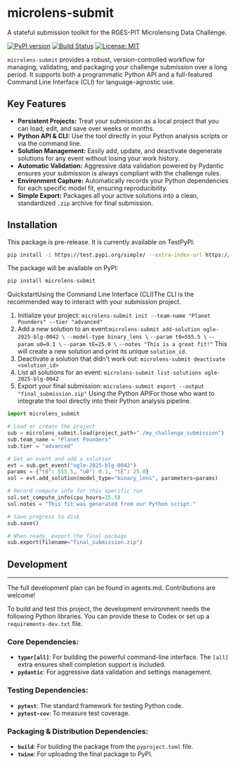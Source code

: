 # microlens-submit
A stateful submission toolkit for the RGES-PIT Microlensing Data Challenge.

[![PyPI version](https://badge.fury.io/py/microlens-submit.svg)](https://badge.fury.io/py/microlens-submit)
[![Build Status](https://travis-ci.org/your-repo/microlens-submit.svg?branch=main)](https://travis-ci.org/AmberLee2427/microlens-submit)
[![License: MIT](https://img.shields.io/badge/License-MIT-yellow.svg)](https://opensource.org/licenses/MIT)

`microlens-submit` provides a robust, version-controlled workflow for managing, validating, and packaging your challenge submission over a long period. It supports both a programmatic Python API and a full-featured Command Line Interface (CLI) for language-agnostic use.

## Key Features

* **Persistent Projects:** Treat your submission as a local project that you can load, edit, and save over weeks or months.
* **Python API & CLI:** Use the tool directly in your Python analysis scripts or via the command line.
* **Solution Management:** Easily add, update, and deactivate degenerate solutions for any event without losing your work history.
* **Automatic Validation:** Aggressive data validation powered by Pydantic ensures your submission is always compliant with the challenge rules.
* **Environment Capture:** Automatically records your Python dependencies for each specific model fit, ensuring reproducibility.
* **Simple Export:** Packages all your active solutions into a clean, standardized `.zip` archive for final submission.

## Installation

This package is pre-release. It is currently available on TestPyPl:

```bash
pip install -i https://test.pypi.org/simple/ --extra-index-url https://pypi.org/simple microlens-submit==0.1.0
```

The package will be available on PyPI:

```bash
pip install microlens-submit
```

QuickstartUsing the Command Line Interface (CLI)The CLI is the recommended way to interact with your submission project.

1. Initialize your project: `microlens-submit init --team-name "Planet Pounders" --tier "advanced"`
2. Add a new solution to an event:`microlens-submit add-solution ogle-2025-blg-0042 \`
    `--model-type binary_lens \`
    `--param t0=555.5 \`
    `--param u0=0.1 \`
    `--param tE=25.0 \`
    `--notes "This is a great fit!"`
  This will create a new solution and print its unique `solution_id`.
3. Deactivate a solution that didn't work out: `microlens-submit deactivate <solution_id>`
4. List all solutions for an event: `microlens-submit list-solutions ogle-2025-blg-0042`
5. Export your final submission: `microlens-submit export --output "final_submission.zip"`
  Using the Python APIFor those who want to integrate the tool directly into their Python analysis pipeline.

```python
import microlens_submit

# Load or create the project
sub = microlens_submit.load(project_path="./my_challenge_submission")
sub.team_name = "Planet Pounders"
sub.tier = "advanced"

# Get an event and add a solution
evt = sub.get_event("ogle-2025-blg-0042")
params = {"t0": 555.5, "u0": 0.1, "tE": 25.0}
sol = evt.add_solution(model_type="binary_lens", parameters=params)

# Record compute info for this specific run
sol.set_compute_info(cpu_hours=15.5)
sol.notes = "This fit was generated from our Python script."

# Save progress to disk
sub.save()

# When ready, export the final package
sub.export(filename="final_submission.zip")
```

## Development
---
The full development plan can be found in agents.md. Contributions are welcome!

To build and test this project, the development environment needs the following Python libraries. You can provide these to Codex or set up a `requirements-dev.txt` file.

### Core Dependencies:
* **`typer[all]`**: For building the powerful command-line interface. The `[all]` extra ensures shell completion support is included.
* **`pydantic`**: For aggressive data validation and settings management.

### Testing Dependencies:
* **`pytest`**: The standard framework for testing Python code.
* **`pytest-cov`**: To measure test coverage.

### Packaging & Distribution Dependencies:
* **`build`**: For building the package from the `pyproject.toml` file.
* **`twine`**: For uploading the final package to PyPI.


